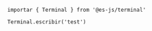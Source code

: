 <EsEditor hide-slot="true">

```esjs
importar { Terminal } from '@es-js/terminal'

Terminal.escribir('test')
```

</EsEditor>
